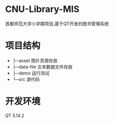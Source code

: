 # CNU-Library-MIS
首都师范大学小学期项目,基于QT开发的图书管理系统

# 项目结构
- ├─asset 图片资源存放
- ├─data-file 文本数据文件存放
- ├─demo 运行测试
- └─src 源代码

# 开发环境
QT 5.14.2